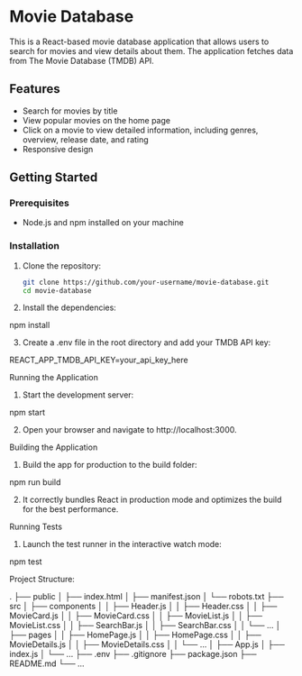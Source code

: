 # Movie Database

This is a React-based movie database application that allows users to search for movies and view details about them. The application fetches data from The Movie Database (TMDB) API.

## Features

- Search for movies by title
- View popular movies on the home page
- Click on a movie to view detailed information, including genres, overview, release date, and rating
- Responsive design

## Getting Started

### Prerequisites

- Node.js and npm installed on your machine

### Installation

1. Clone the repository:

   ```sh
   git clone https://github.com/your-username/movie-database.git
   cd movie-database

   ```

1. Install the dependencies:

npm install

3. Create a .env file in the root directory and add your TMDB API key:

REACT_APP_TMDB_API_KEY=your_api_key_here

Running the Application

1. Start the development server:

npm start

2. Open your browser and navigate to http://localhost:3000.

Building the Application

1. Build the app for production to the build folder:

npm run build

2. It correctly bundles React in production mode and optimizes the build for the best performance.

Running Tests

1. Launch the test runner in the interactive watch mode:

npm test

Project Structure:

.
├── public
│ ├── index.html
│ ├── manifest.json
│ └── robots.txt
├── src
│ ├── components
│ │ ├── Header.js
│ │ ├── Header.css
│ │ ├── MovieCard.js
│ │ ├── MovieCard.css
│ │ ├── MovieList.js
│ │ ├── MovieList.css
│ │ ├── SearchBar.js
│ │ ├── SearchBar.css
│ │ └── ...
│ ├── pages
│ │ ├── HomePage.js
│ │ ├── HomePage.css
│ │ ├── MovieDetails.js
│ │ ├── MovieDetails.css
│ │ └── ...
│ ├── App.js
│ ├── index.js
│ └── ...
├── .env
├── .gitignore
├── package.json
├── README.md
└── ...

